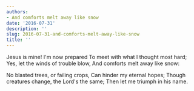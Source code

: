 ```yaml
---
authors:
- And comforts melt away like snow
date: '2016-07-31'
description: ''
slug: 2016-07-31-and-comforts-melt-away-like-snow
title: ''
---
```

Jesus is mine! I'm now prepared 
To meet with what I thought most hard;
Yes, let the winds of trouble blow,
And comforts melt away like snow:

No blasted trees, or failing crops,
Can hinder my eternal hopes;
Though creatures change, the Lord's the same;
Then let me triumph in his name.



